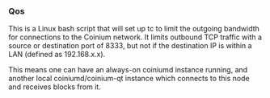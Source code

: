 ### Qos ###

This is a Linux bash script that will set up tc to limit the outgoing bandwidth for connections to the Coinium network. It limits outbound TCP traffic with a source or destination port of 8333, but not if the destination IP is within a LAN (defined as 192.168.x.x).

This means one can have an always-on coiniumd instance running, and another local coiniumd/coinium-qt instance which connects to this node and receives blocks from it.
